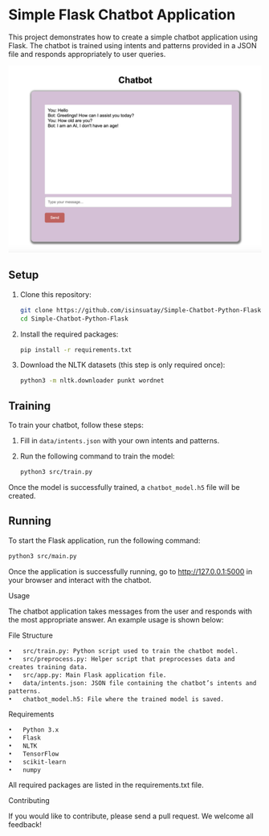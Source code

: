 # Simple Flask Chatbot Application

This project demonstrates how to create a simple chatbot application using Flask. The chatbot is trained using intents and patterns provided in a JSON file and responds appropriately to user queries.

![Chatbot Screenshot](./screen.png)

## Setup

1. Clone this repository:

    ```bash
    git clone https://github.com/isinsuatay/Simple-Chatbot-Python-Flask.git
    cd Simple-Chatbot-Python-Flask
    ```

2. Install the required packages:

    ```bash
    pip install -r requirements.txt
    ```

3. Download the NLTK datasets (this step is only required once):

    ```bash
    python3 -m nltk.downloader punkt wordnet
    ```

## Training

To train your chatbot, follow these steps:

1. Fill in `data/intents.json` with your own intents and patterns.
2. Run the following command to train the model:

    ```bash
    python3 src/train.py
    ```

Once the model is successfully trained, a `chatbot_model.h5` file will be created.

## Running

To start the Flask application, run the following command:

```bash
python3 src/main.py
```
Once the application is successfully running, go to http://127.0.0.1:5000 in your browser and interact with the chatbot.

Usage

The chatbot application takes messages from the user and responds with the most appropriate answer. An example usage is shown below:

File Structure

	•	src/train.py: Python script used to train the chatbot model.
	•	src/preprocess.py: Helper script that preprocesses data and creates training data.
	•	src/app.py: Main Flask application file.
	•	data/intents.json: JSON file containing the chatbot’s intents and patterns.
	•	chatbot_model.h5: File where the trained model is saved.

Requirements

	•	Python 3.x
	•	Flask
	•	NLTK
	•	TensorFlow
	•	scikit-learn
	•	numpy

All required packages are listed in the requirements.txt file.

Contributing

If you would like to contribute, please send a pull request. We welcome all feedback!
